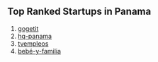 ## Top Ranked Startups in Panama

1. [gogetit](http://www.startupranking.com/gogetit)
2. [hq-panama](http://www.startupranking.com/hq-panama)
3. [tvempleos](http://www.startupranking.com/tvempleos)
4. [bebé-y-familia](http://www.startupranking.com/bebe-y-familia)

